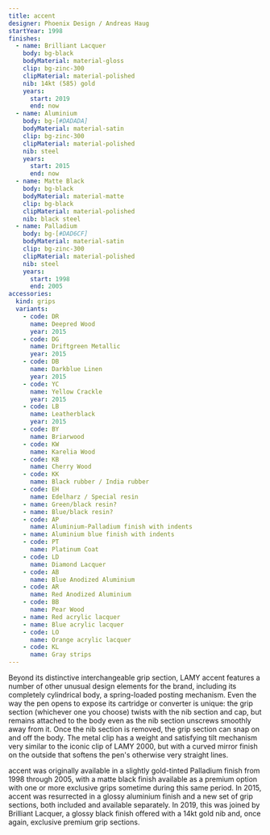 ```yaml
---
title: accent
designer: Phoenix Design / Andreas Haug
startYear: 1998
finishes:
  - name: Brilliant Lacquer
    body: bg-black
    bodyMaterial: material-gloss
    clip: bg-zinc-300
    clipMaterial: material-polished
    nib: 14kt (585) gold
    years:
      start: 2019
      end: now
  - name: Aluminium
    body: bg-[#DADADA]
    bodyMaterial: material-satin
    clip: bg-zinc-300
    clipMaterial: material-polished
    nib: steel
    years:
      start: 2015
      end: now
  - name: Matte Black
    body: bg-black
    bodyMaterial: material-matte
    clip: bg-black
    clipMaterial: material-polished
    nib: black steel
  - name: Palladium
    body: bg-[#DAD6CF]
    bodyMaterial: material-satin
    clip: bg-zinc-300
    clipMaterial: material-polished
    nib: steel
    years:
      start: 1998
      end: 2005
accessories:
  kind: grips
  variants:
    - code: DR
      name: Deepred Wood
      year: 2015
    - code: DG
      name: Driftgreen Metallic
      year: 2015
    - code: DB
      name: Darkblue Linen
      year: 2015
    - code: YC
      name: Yellow Crackle
      year: 2015
    - code: LB
      name: Leatherblack
      year: 2015
    - code: BY
      name: Briarwood
    - code: KW
      name: Karelia Wood
    - code: KB
      name: Cherry Wood
    - code: KK
      name: Black rubber / India rubber
    - code: EH
      name: Edelharz / Special resin
    - name: Green/black resin?
    - name: Blue/black resin?
    - code: AP
      name: Aluminium-Palladium finish with indents
    - name: Aluminium blue finish with indents
    - code: PT
      name: Platinum Coat
    - code: LD
      name: Diamond Lacquer
    - code: AB
      name: Blue Anodized Aluminium
    - code: AR
      name: Red Anodized Aluminium
    - code: BB
      name: Pear Wood
    - name: Red acrylic lacquer
    - name: Blue acrylic lacquer
    - code: LO
      name: Orange acrylic lacquer
    - code: KL
      name: Gray strips
---
```


Beyond its distinctive interchangeable grip section, LAMY accent features a number of other unusual design elements for the brand, including its completely cylindrical body, a spring-loaded posting mechanism. Even the way the pen opens to expose its cartridge or converter is unique: the grip section (whichever one you choose) twists with the nib section and cap, but remains attached to the body even as the nib section unscrews smoothly away from it. Once the nib section is removed, the grip section can snap on and off the body. The metal clip has a weight and satisfying tilt mechanism very similar to the iconic clip of LAMY 2000, but with a curved mirror finish on the outside that softens the pen's otherwise very straight lines.

accent was originally available in a slightly gold-tinted Palladium finish from 1998 through 2005, with a matte black finish available as a premium option with one or more exclusive grips sometime during this same period. In 2015, accent was resurrected in a glossy aluminium finish and a new set of grip sections, both included and available separately. In 2019, this was joined by Brilliant Lacquer, a glossy black finish offered with a 14kt gold nib and, once again, exclusive premium grip sections.
